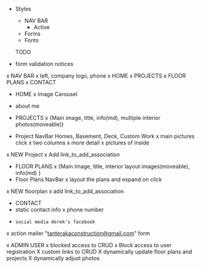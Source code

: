 - Styles
  - NAV BAR
    - Active
  - Forms
  - Fonts

  TODO
- form validation notices  

x NAV BAR
x  left, company logo, phone
x  HOME
x   PROJECTS
x   FLOOR PLANS
x   CONTACT


- HOME
x   Image Carousel
-   about me

- PROJECTS
x   {Main image, title, info(md), multiple interior photos(moveable)}
-    Project NavBar
     Homes, Basement, Deck, Custom Work
x   main pictures click
x     two columns
x       more detail
x       pictures of inside

x  NEW Project
x    Add link_to_add_association

- FLOOR PLANS
x   {Main Image, title, interior layout images(moveable), info(md) }
-   Floor Plans NavBar
x     layout the plans and expand on click

x   NEW floorplan
x     add link_to_add_association

- CONTACT
-   static contact info
x     phone number
-     social media derek's facebook
x   action mailer "tanterakaconstruction@gmail.com" form

x ADMIN USER
x   blocked access to CRUD
x   Block access to user registration
X   custom links to CRUD
X   dynamically update floor plans and projects
X   dynamically adjust photos

